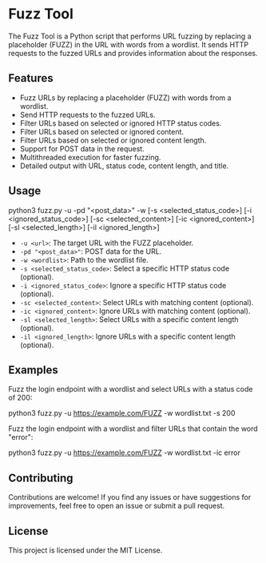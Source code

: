 # Fuzz Tool

The Fuzz Tool is a Python script that performs URL fuzzing by replacing a placeholder (FUZZ) in the URL with words from a wordlist. It sends HTTP requests to the fuzzed URLs and provides information about the responses.

## Features

- Fuzz URLs by replacing a placeholder (FUZZ) with words from a wordlist.
- Send HTTP requests to the fuzzed URLs.
- Filter URLs based on selected or ignored HTTP status codes.
- Filter URLs based on selected or ignored content.
- Filter URLs based on selected or ignored content length.
- Support for POST data in the request.
- Multithreaded execution for faster fuzzing.
- Detailed output with URL, status code, content length, and title.

## Usage

python3 fuzz.py -u <url> -pd "<post_data>" -w <wordlist> [-s <selected_status_code>] [-i <ignored_status_code>] [-sc <selected_content>] [-ic <ignored_content>] [-sl <selected_length>] [-il <ignored_length>]

- `-u <url>`: The target URL with the FUZZ placeholder.
- `-pd "<post_data>"`: POST data for the URL.
- `-w <wordlist>`: Path to the wordlist file.
- `-s <selected_status_code>`: Select a specific HTTP status code (optional).
- `-i <ignored_status_code>`: Ignore a specific HTTP status code (optional).
- `-sc <selected_content>`: Select URLs with matching content (optional).
- `-ic <ignored_content>`: Ignore URLs with matching content (optional).
- `-sl <selected_length>`: Select URLs with a specific content length (optional).
- `-il <ignored_length>`: Ignore URLs with a specific content length (optional).

## Examples

Fuzz the login endpoint with a wordlist and select URLs with a status code of 200:

python3 fuzz.py -u https://example.com/FUZZ -w wordlist.txt -s 200

Fuzz the login endpoint with a wordlist and filter URLs that contain the word "error":

python3 fuzz.py -u https://example.com/FUZZ -w wordlist.txt -ic error

## Contributing

Contributions are welcome! If you find any issues or have suggestions for improvements, feel free to open an issue or submit a pull request.

## License

This project is licensed under the MIT License.
